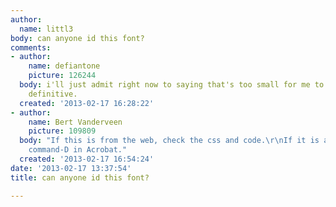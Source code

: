 ```yaml
---
author:
  name: littl3
body: can anyone id this font?
comments:
- author:
    name: defiantone
    picture: 126244
  body: i'll just admit right now to saying that's too small for me to see anything
    definitive.
  created: '2013-02-17 16:28:22'
- author:
    name: Bert Vanderveen
    picture: 109809
  body: "If this is from the web, check the css and code.\r\nIf it is a pdf, do a
    command-D in Acrobat."
  created: '2013-02-17 16:54:24'
date: '2013-02-17 13:37:54'
title: can anyone id this font?

---
```

